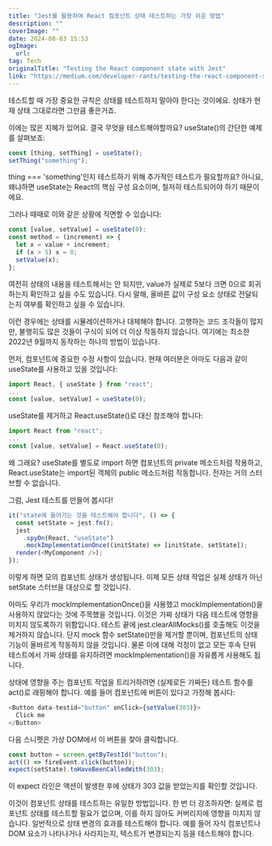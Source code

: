 ```yaml
---
title: "Jest를 활용하여 React 컴포넌트 상태 테스트하는 가장 쉬운 방법"
description: ""
coverImage: ""
date: 2024-08-03 15:53
ogImage: 
  url: 
tag: Tech
originalTitle: "Testing the React component state with Jest"
link: "https://medium.com/developer-rants/testing-the-react-component-state-with-jest-b0a072f70f44"
---
```




테스트할 때 가장 중요한 규칙은 상태를 테스트하지 말아야 한다는 것이에요. 상태가 현재 상태 그대로라면 그만큼 좋은거죠.

이에는 많은 지혜가 있어요. 결국 무엇을 테스트해야할까요? useState()의 간단한 예제를 살펴보죠:

```js
const [thing, setThing] = useState();
setThing("something");
```

thing === 'something'인지 테스트하기 위해 추가적인 테스트가 필요할까요? 아니요, 왜냐하면 useState는 React의 핵심 구성 요소이며, 철저히 테스트되어야 하기 때문이에요.

<div class="content-ad"></div>

그러나 때때로 이와 같은 상황에 직면할 수 있습니다:

```js
const [value, setValue] = useState(0);
const method = (increment) => {
  let x = value + increment;
  if (x > 5) x = 0;
  setValue(x);
};
```

여전히 상태의 내용을 테스트해서는 안 되지만, value가 실제로 5보다 크면 0으로 회귀하는지 확인하고 싶을 수도 있습니다. 다시 말해, 올바른 값이 구성 요소 상태로 전달되는지 여부를 확인하고 싶을 수 있습니다.

이런 경우에는 상태를 시뮬레이션하거나 대체해야 합니다. 고행하는 코드 조각들이 많지만, 불행히도 많은 것들이 구식이 되어 더 이상 작동하지 않습니다. 여기에는 최소한 2022년 9월까지 동작하는 하나의 방법이 있습니다.

<div class="content-ad"></div>

먼저, 컴포넌트에 중요한 수정 사항이 있습니다. 현재 여러분은 아마도 다음과 같이 useState를 사용하고 있을 것입니다:

```js
import React, { useState } from "react";
...
const [value, setValue] = useState(0);
```

useState를 제거하고 React.useState()로 대신 참조해야 합니다:

```js
import React from "react";
...
const [value, setValue] = React.useState(0);
```

<div class="content-ad"></div>

왜 그래요? useState를 별도로 import 하면 컴포넌트의 private 메소드처럼 작용하고, React.useState는 import된 객체의 public 메소드처럼 작동합니다. 전자는 거의 스터브할 수 없습니다.

그럼, Jest 테스트를 만들어 봅시다!

```js
it("state에 들어가는 것을 테스트해야 합니다", () => {
  const setState = jest.fn();
  jest
    .spyOn(React, "useState")
    .mockImplementationOnce((initState) => [initState, setState]);
  render(<MyComponent />);
});
```

이렇게 하면 모의 컴포넌트 상태가 생성됩니다. 이제 모든 상태 작업은 실제 상태가 아닌 setState 스터브을 대상으로 할 것입니다.

<div class="content-ad"></div>

아마도 우리가 mockImplementationOnce()을 사용했고 mockImplementation()을 사용하지 않았다는 것에 주목했을 것입니다. 이것은 가짜 상태가 다음 테스트에 영향을 미치지 않도록하기 위함입니다. 테스트 끝에 jest.clearAllMocks()를 호출해도 이것을 제거하지 않습니다. 단지 mock 함수 setState()만을 제거할 뿐이며, 컴포넌트의 상태 기능이 올바르게 작동하지 않을 것입니다. 물론 이에 대해 걱정이 없고 모든 후속 단위 테스트에서 가짜 상태를 유지하려면 mockImplementation()을 자유롭게 사용해도 됩니다.

상태에 영향을 주는 컴포넌트 작업을 트리거하려면 (실제로든 가짜든) 테스트 함수를 act()로 래핑해야 합니다. 예를 들어 컴포넌트에 버튼이 있다고 가정해 봅시다:

```js
<Button data-testid="button" onClick={setValue(303)}>
  Click me
</Button>
```

다음 스니펫은 가상 DOM에서 이 버튼을 찾아 클릭합니다.

<div class="content-ad"></div>

```js
const button = screen.getByTestId("button");
act(() => fireEvent.click(button));
expect(setState).toHaveBeenCalledWith(303);
```

이 expect 라인은 액션이 발생한 후에 상태가 303 값을 받았는지를 확인할 것입니다.

이것이 컴포넌트 상태를 테스트하는 유일한 방법입니다. 한 번 더 강조하자면: 실제로 컴포넌트 상태를 테스트할 필요가 없으며, 이를 하지 않아도 커버리지에 영향을 미치지 않습니다. 일반적으로 상태 변경의 효과를 테스트해야 합니다. 예를 들어 자식 컴포넌트나 DOM 요소가 나타나거나 사라지는지, 텍스트가 변경되는지 등을 테스트해야 합니다.
